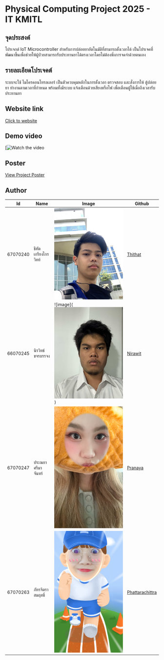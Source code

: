 # Physical Computing Project 2025 - IT KMITL

## จุดประสงค์
โปรเจกต์ IoT Microcontroller สำหรับการปล่อยยาอัตโนมัติที่สามารถตั้งเวลาได้ เป็นโปรเจคที่พัฒนาขึ้นเพื่อช่วยให้ผู้ป่วยสามารถรับประทานยาได้ตรงเวลาโดยไม่ต้องพึ่งการจดจำด้วยตนเอง 

## รายละเอียดโปรเจคต์
ระบบจะใช้ ไมโครคอนโทรลเลอร์ เป็นตัวควบคุมหลักในการตั้งเวลา ตรวจสอบ และสั่งการให้ ตู้ปล่อยยา ทำงานตามเวลาที่กำหนด พร้อมทั้งมีระบบ แจ้งเตือนด้วยเสียงหรือไฟ เพื่อเตือนผู้ใช้เมื่อถึงเวลารับประทานยา

## Website link
[Click to website](https://ungingeiei.github.io/PillMate.github.io/)

## Demo video
[![Watch the video](https://www.youtube.com/watch?v=DLU0R32vnR4)

## Poster
[View Project Poster](./Mate.pdf)

## Author

 Id       | Name                 | Image       | Github         |
|----------|----------------------|-------------|----------------|
| 67070240 | ธีทัต เกรียงไกรวิทย์     | ![image](website/src/static/67070240.jpg) | [Thithat](https://github.com/Thithat240) |
| 66070245 | นิรวิทธ์ ขจรบรรจง | ![image](![alt text](website/src/static/67070245.jpg)) | [Nirawit](https://github.com/Niravit-Kajonbunjong)   |
| 67070247 | ประณยา ศรีมาจันทร์          | ![image](website/src/static/67070247.jpg) | [Pranaya](https://github.com/ungingeiei)   |
| 67070263 | ภัทรจิตรา สมฤทธิ์         | ![image](website/src/static/67070263.jpg) | [Phattarachittra](https://github.com/pttcx)   |
